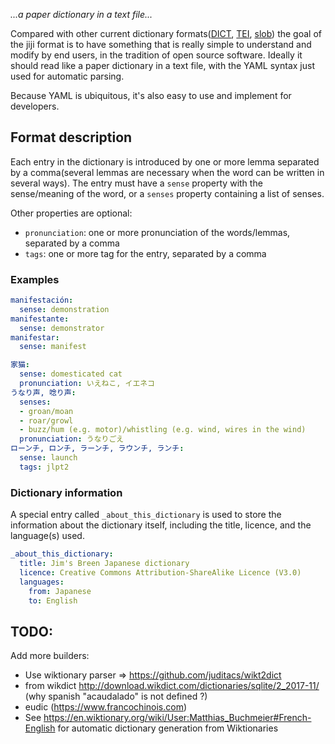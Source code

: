 _...a paper dictionary in a text file..._

Compared with other current dictionary formats([DICT](https://en.wikipedia.org/wiki/DICT),
[TEI](http://www.tei-c.org/release/doc/tei-p5-doc/en/html/DI.html),
[slob](https://github.com/itkach/slob)) the goal of the jiji format is to have something that is really
simple to understand and modify by end users, in the tradition of open source software.
Ideally it should read like a paper dictionary in a text file, with the YAML syntax
just used for automatic parsing.

Because YAML is ubiquitous, it's also easy to use and implement for developers.

## Format description

Each entry in the dictionary is introduced by one or more lemma separated by a comma(several
lemmas are necessary when the word can be written in several ways). The entry must have a `sense`
property with the sense/meaning of the word, or a `senses` property containing a list of senses.

Other properties are optional:
- `pronunciation`: one or more pronunciation of the words/lemmas, separated by a comma
- `tags`: one or more tag for the entry, separated by a comma

### Examples

```yaml
manifestación:
  sense: demonstration
manifestante:
  sense: demonstrator
manifestar:
  sense: manifest
```
```yaml
家猫:
  sense: domesticated cat
  pronunciation: いえねこ, イエネコ
うなり声, 唸り声:
  senses:
  - groan/moan
  - roar/growl
  - buzz/hum (e.g. motor)/whistling (e.g. wind, wires in the wind)
  pronunciation: うなりごえ
ローンチ, ロンチ, ラーンチ, ラウンチ, ランチ:
  sense: launch
  tags: jlpt2
```

### Dictionary information

A special entry called `_about_this_dictionary` is used to store the information about the dictionary itself,
including the title, licence, and the language(s) used.
```yaml
_about_this_dictionary:
  title: Jim's Breen Japanese dictionary
  licence: Creative Commons Attribution-ShareAlike Licence (V3.0)
  languages:
    from: Japanese
    to: English
```

## TODO:
Add more builders:
- Use wiktionary parser => https://github.com/juditacs/wikt2dict
- from wikdict http://download.wikdict.com/dictionaries/sqlite/2_2017-11/ (why spanish "acaudalado" is not defined ?)
- eudic (https://www.francochinois.com)
- See https://en.wiktionary.org/wiki/User:Matthias_Buchmeier#French-English for automatic dictionary generation from Wiktionaries